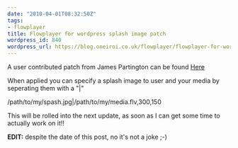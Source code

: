 ```yaml
---
date: "2010-04-01T08:32:50Z"
tags:
- flowplayer
title: Flowplayer for wordpress splash image patch
wordpress_id: 840
wordpress_url: https://blog.oneiroi.co.uk/flowplayer/flowplayer-for-wordpress-splash-image-patch
---
```

A user contributed patch from James Partington can be found <a href='https://blog.oneiroi.co.uk/uploads/2010/04/Flowplayer-WP-patch.txt'>Here</a>

When applied you can specify a splash image to user and your media by seperating them with a "|"

/path/to/my/spash.jpg|/path/to/my/media.flv,300,150


This will be rolled into the next update, as soon as I can get some time to actually work on it!!

<strong>EDIT:</strong> despite the date of this post, no it's not a joke ;-)
